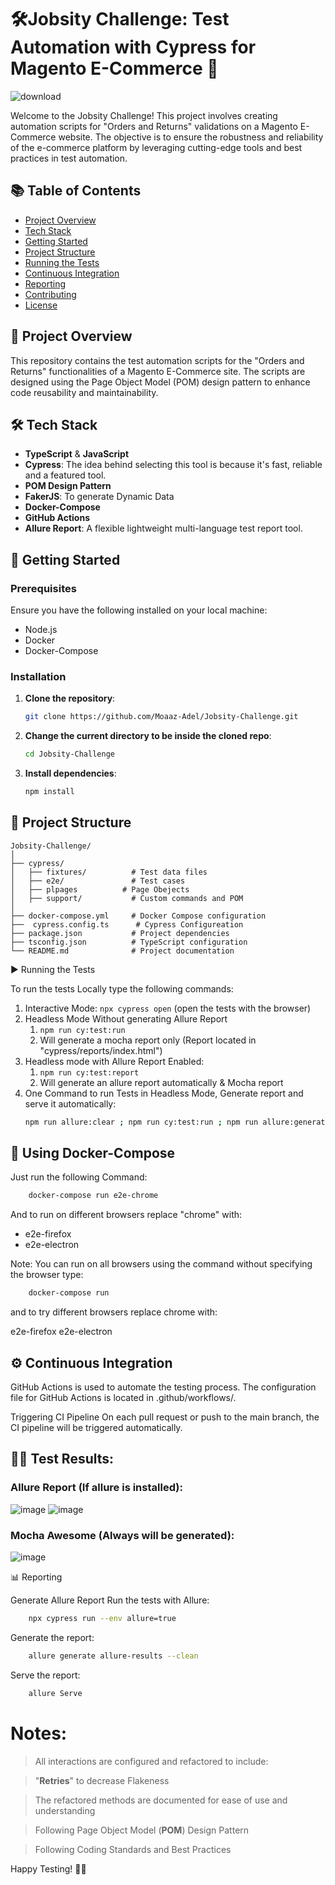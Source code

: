 # 🛠️Jobsity Challenge: Test Automation with Cypress for Magento E-Commerce 🛒

![download](https://github.com/Moaaz-Adel/Jobsity-Challenge/assets/66737098/3a27ab75-73c5-4116-8d0e-08e504652d60)


Welcome to the Jobsity Challenge! This project involves creating automation scripts for "Orders and Returns" validations on a Magento E-Commerce website. The objective is to ensure the robustness and reliability of the e-commerce platform by leveraging cutting-edge tools and best practices in test automation.

## 📚 Table of Contents
- [Project Overview](#project-overview)
- [Tech Stack](#tech-stack)
- [Getting Started](#getting-started)
- [Project Structure](#project-structure)
- [Running the Tests](#running-the-tests)
- [Continuous Integration](#continuous-integration)
- [Reporting](#reporting)
- [Contributing](#contributing)
- [License](#license)

## 🚀 Project Overview

This repository contains the test automation scripts for the "Orders and Returns" functionalities of a Magento E-Commerce site. The scripts are designed using the Page Object Model (POM) design pattern to enhance code reusability and maintainability. 

## 🛠️ Tech Stack

- **TypeScript** & **JavaScript**
- **Cypress**: The idea behind selecting this tool is because it's fast, reliable and a featured tool.
- **POM Design Pattern**
- **FakerJS**: To generate Dynamic Data
- **Docker-Compose**
- **GitHub Actions**
- **Allure Report**: A flexible lightweight multi-language test report tool.

## 🏁 Getting Started

### Prerequisites

Ensure you have the following installed on your local machine:

- Node.js
- Docker
- Docker-Compose

### Installation

1. **Clone the repository**:
    ```sh
    git clone https://github.com/Moaaz-Adel/Jobsity-Challenge.git
    ```

2. **Change the current directory to be inside the cloned repo**:
     ```sh
   cd Jobsity-Challenge
   ``` 
3. **Install dependencies**:
    ```sh
    npm install
    ```

## 📂 Project Structure

```plaintext
Jobsity-Challenge/
│
├── cypress/
│   ├── fixtures/          # Test data files
│   ├── e2e/               # Test cases
│   ├── plpages          # Page Obejects
│   ├── support/           # Custom commands and POM
│
├── docker-compose.yml     # Docker Compose configuration
├──  cypress.config.ts      # Cypress Configureation
├── package.json           # Project dependencies
├── tsconfig.json          # TypeScript configuration
└── README.md              # Project documentation
```

▶️ Running the Tests

To run the tests Locally type the following commands:

1. Interactive Mode: `npx cypress open` (open the tests with the browser)
2. Headless Mode Without generating Allure Report
    1. `npm run cy:test:run` 
    2. Will generate a mocha report only  (Report located in "cypress/reports/index.html")
3. Headless mode with Allure Report Enabled:
    1. `npm run cy:test:report`
    2. Will generate an allure report automatically & Mocha report
4. One Command to run Tests in Headless Mode, Generate report and serve it automatically:
     ```sh
   npm run allure:clear ; npm run cy:test:run ; npm run allure:generate ; npm run allure:serve
   ``` 
   

    
## 🥉 Using Docker-Compose

Just run the following Command:

``` sh
    docker-compose run e2e-chrome
```

And to run on different browsers replace "chrome" with:

* e2e-firefox
* e2e-electron

Note: You can run on all browsers using the command without specifying the browser type:
``` sh
    docker-compose run
```

and to try different browsers replace chrome with:

e2e-firefox
e2e-electron



## ⚙️ Continuous Integration

GitHub Actions is used to automate the testing process. The configuration file for GitHub Actions is located in .github/workflows/.

Triggering CI Pipeline
On each pull request or push to the main branch, the CI pipeline will be triggered automatically.

## 🏃‍♂️ Test Results:

### Allure Report (If allure is installed):
![image](https://github.com/Moaaz-Adel/Jobsity-Challenge/assets/66737098/06ad2a38-d5a4-4c99-8b22-2e8d4c9b7d90)
![image](https://github.com/Moaaz-Adel/Jobsity-Challenge/assets/66737098/673443de-1569-46ed-abe6-877283b68ea0)


### Mocha Awesome (Always will be generated):
![image](https://github.com/Moaaz-Adel/Jobsity-Challenge/assets/66737098/1a1a7a35-097e-45b1-8ce4-2dc06ec1bf52)


📊 Reporting

Generate Allure Report
Run the tests with Allure:

``` sh
    npx cypress run --env allure=true
```
Generate the report:

``` sh
    allure generate allure-results --clean
```
    
Serve the report:

``` sh
    allure Serve
   ```

# Notes:

> All interactions are configured and refactored to include:

> "**Retries**" to decrease Flakeness

> The refactored methods are documented for ease of use and understanding

> Following Page Object Model (**POM**) Design Pattern

> Following Coding Standards and Best Practices

Happy Testing! 🚀✨
